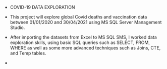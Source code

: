 - COVID-19 DATA EXPLORATION
  
- This project will explore global Covid deaths and vaccination data between 01/01/2020 and 30/04/2021 using MS SQL Server Management Studio.
- After importing the datasets from Excel to MS SQL SMS, I worked data exploration skills, using basic SQL queries such as SELECT, FROM, WHERE as well as some more advanced techniques such as Joins, CTE, and Temp tables.

-
